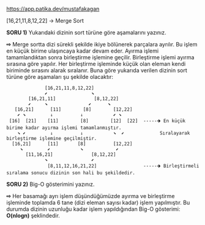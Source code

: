 https://app.patika.dev/mustafakagan

[16,21,11,8,12,22] -> Merge Sort

**SORU 1)** Yukarıdaki dizinin sort türüne göre aşamalarını yazınız.

****⇨****  Merge sortta dizi sürekli şekilde ikiye bölünerek parçalara ayrılır. Bu işlem en küçük birime ulaşıncaya kadar devam eder.
Ayırma işlemi tamamlandıktan sonra birleştirme işlemine geçilir. Birleştirme işlemi ayırma sırasına göre yapılır. Her birleştirme işleminde küçük olan eleman kendi biriminde sırasını alarak sıralanır.
Buna göre yukarıda verilen dizinin sort türüne göre aşamaları şu şekilde olacaktır:



                  [16,21,11,8,12,22]                  
                  ⬋                ⬊                 
            [16,21,11]              [8,12,22]
            ⬋     ⬊               ⬋      ⬊
       [16,21]      [11]        [8]        [12,22]
        ⬋ ⬊         ↓          ↓           ⬋ ⬊
     [16]  [21]    [11]        [8]        [12]  [22]  -----🡺 En küçük birime kadar ayırma işlemi tamamlanmıştır.
        ⬊ ⬋         ↓          ↓           ⬊  ⬋             Sıralayarak birleştirme işlemine geçilmiştir.
      [16,21]      [11]       [8]          [12,22]             
         ⬊         ⬋           ⬊            ⬋                
           [11,16,21]              [8,12,22]                         
                  ⬊                ⬋           
                   [8,11,12,16,21,22]                 -----🡺 Birleştirmeli sıralama sonucu dizinin son hali bu şekildedir.
                                                               

**SORU 2)** Big-O gösterimini yazınız.

****⇨**** Her basamağı ayrı işlem düşündüğümüzde ayırma ve birleştirme işleminde toplamda 6 tane (dizi eleman sayısı kadar) işlem yapılmıştır. Bu durumda dizinin
uzunluğu kadar işlem yapıldığından Big-O gösterimi: **O(nlogn)** şeklindedir.
